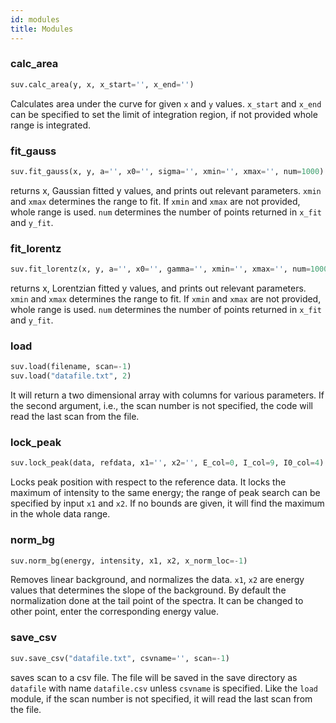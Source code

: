 ```yaml
---
id: modules
title: Modules
---
```

### calc_area
```python
suv.calc_area(y, x, x_start='', x_end='')
```  
Calculates area under the curve for given `x` and `y` values. `x_start` and 
`x_end` can be specified to set the limit of integration region, if not provided
whole range is integrated. 

### fit_gauss
```python 
suv.fit_gauss(x, y, a='', x0='', sigma='', xmin='', xmax='', num=1000)
``` 
returns x, Gaussian fitted y values, and prints out relevant parameters. `xmin` 
and `xmax` determines the range to fit. If `xmin` and `xmax` are not provided, 
whole range is used. `num` determines the number of points returned in `x_fit` 
and `y_fit`. 

### fit_lorentz
```python
suv.fit_lorentz(x, y, a='', x0='', gamma='', xmin='', xmax='', num=1000)
``` 
returns x, Lorentzian fitted y values, and prints out relevant parameters. 
`xmin` and `xmax` determines the range to fit. If `xmin` and `xmax` are not 
provided, whole range is used. `num` determines the number of points returned 
in `x_fit` and `y_fit`. 

### load
```python
suv.load(filename, scan=-1)
suv.load("datafile.txt", 2)
```
It will return a two dimensional array with columns for various parameters. If 
the second argument, i.e., the scan number is not specified, the code will read 
the last scan from the file. 

### lock_peak
```python
suv.lock_peak(data, refdata, x1='', x2='', E_col=0, I_col=9, I0_col=4)
```  
Locks peak position with respect to the reference data. It locks the maximum of
intensity to the same energy; the range of peak search can be specified by input
`x1` and `x2`. If no bounds are given, it will find the maximum in the whole 
data range. 

### norm_bg
```python
suv.norm_bg(energy, intensity, x1, x2, x_norm_loc=-1)
```
Removes linear background, and normalizes the data. `x1`, `x2` are energy values
that determines the slope of the background. By default the normalization done 
at the tail point of the spectra. It can be changed to other point, enter the 
corresponding energy value. 

### save_csv
```python
suv.save_csv("datafile.txt", csvname='', scan=-1)
``` 
saves scan to a csv file. The file will be saved in the save directory as 
`datafile` with name `datafile.csv` unless  `csvname` is specified. Like the 
`load` module, if the scan number is not specified, it will read the last scan 
from the file. 
